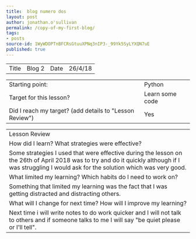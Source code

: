 ```yaml
---
title:  blog numero dos
layout: post
author: jonathan.o'sullivan
permalink: /copy-of-my-first-blog/
tags:
- posts
source-id: 1WyWDOPTnBFCRsGtuuXPNq3nIP3-_99Yk5SyLYXQN7uE
published: true
---
```

<table>
  <tr>
    <td>Title</td>
    <td>Blog 2</td>
    <td>Date</td>
    <td>26/4/18</td>
  </tr>
</table>


<table>
  <tr>
    <td>Starting point:</td>
    <td>Python</td>
  </tr>
  <tr>
    <td>Target for this lesson?</td>
    <td>Learn some code</td>
  </tr>
  <tr>
    <td>Did I reach my target? 
(add details to "Lesson Review")</td>
    <td>Yes</td>
  </tr>
</table>


<table>
  <tr>
    <td>Lesson Review</td>
  </tr>
  <tr>
    <td>How did I learn? What strategies were effective? </td>
  </tr>
  <tr>
    <td>Some strategies I used that were effective during the lesson on the 26th of April 2018 was to try and do it quickly although if I was struggling I would ask for the solution which was very good.</td>
  </tr>
  <tr>
    <td>What limited my learning? Which habits do I need to work on? </td>
  </tr>
  <tr>
    <td>Something that limited my learning was the fact that I was getting distracted and distracting others.
</td>
  </tr>
  <tr>
    <td>What will I change for next time? How will I improve my learning?</td>
  </tr>
  <tr>
    <td>Next time i will write notes to do work quicker and I will not talk to others and if someone talks to me I will say "be quiet please or I'll tell".</td>
  </tr>
</table>


